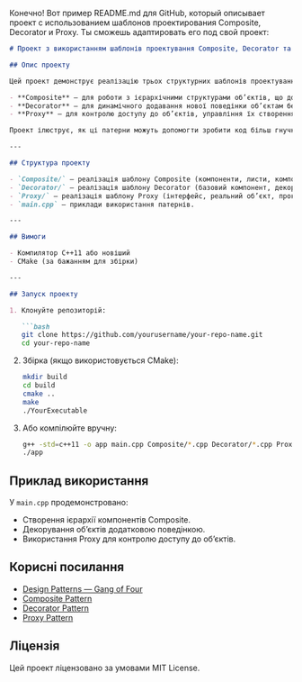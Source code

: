 Конечно! Вот пример README.md для GitHub, который описывает проект с использованием шаблонов проектирования Composite, Decorator и Proxy. Ты сможешь адаптировать его под свой проект:

````markdown
# Проект з використанням шаблонів проектування Composite, Decorator та Proxy

## Опис проекту

Цей проект демонструє реалізацію трьох структурних шаблонів проектування:

- **Composite** — для роботи з ієрархічними структурами об’єктів, що дозволяє працювати з окремими об’єктами і групами однаково.
- **Decorator** — для динамічного додавання нової поведінки об’єктам без зміни їх базового коду.
- **Proxy** — для контролю доступу до об’єктів, управління їх створенням та викликами.

Проект ілюструє, як ці патерни можуть допомогти зробити код більш гнучким, розширюваним і підтримуваним.

---

## Структура проекту

- `Composite/` — реалізація шаблону Composite (компоненти, листи, композиції).
- `Decorator/` — реалізація шаблону Decorator (базовий компонент, декоратори).
- `Proxy/` — реалізація шаблону Proxy (інтерфейс, реальний об’єкт, проксі).
- `main.cpp` — приклади використання патернів.

---

## Вимоги

- Компилятор C++11 або новіший
- CMake (за бажанням для збірки)

---

## Запуск проекту

1. Клонуйте репозиторій:

   ```bash
   git clone https://github.com/yourusername/your-repo-name.git
   cd your-repo-name
````

2. Збірка (якщо використовується CMake):

   ```bash
   mkdir build
   cd build
   cmake ..
   make
   ./YourExecutable
   ```

3. Або компілюйте вручну:

   ```bash
   g++ -std=c++11 -o app main.cpp Composite/*.cpp Decorator/*.cpp Proxy/*.cpp
   ./app
   ```



## Приклад використання

У `main.cpp` продемонстровано:

* Створення ієрархії компонентів Composite.
* Декорування об’єктів додатковою поведінкою.
* Використання Proxy для контролю доступу до об’єктів.



## Корисні посилання

* [Design Patterns — Gang of Four](https://en.wikipedia.org/wiki/Design_Patterns)
* [Composite Pattern](https://refactoring.guru/design-patterns/composite)
* [Decorator Pattern](https://refactoring.guru/design-patterns/decorator)
* [Proxy Pattern](https://refactoring.guru/design-patterns/proxy)



## Ліцензія

Цей проект ліцензовано за умовами MIT License.

